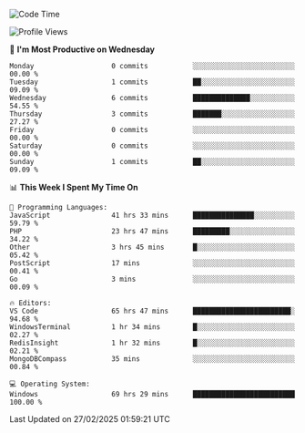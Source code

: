 <!--START_SECTION:waka-->
![Code Time](http://img.shields.io/badge/Code%20Time-4%2C204%20hrs%2040%20mins-blue)

![Profile Views](http://img.shields.io/badge/Profile%20Views-0-blue)

📅 **I'm Most Productive on Wednesday** 

```text
Monday                   0 commits           ░░░░░░░░░░░░░░░░░░░░░░░░░   00.00 % 
Tuesday                  1 commits           ██░░░░░░░░░░░░░░░░░░░░░░░   09.09 % 
Wednesday                6 commits           ██████████████░░░░░░░░░░░   54.55 % 
Thursday                 3 commits           ███████░░░░░░░░░░░░░░░░░░   27.27 % 
Friday                   0 commits           ░░░░░░░░░░░░░░░░░░░░░░░░░   00.00 % 
Saturday                 0 commits           ░░░░░░░░░░░░░░░░░░░░░░░░░   00.00 % 
Sunday                   1 commits           ██░░░░░░░░░░░░░░░░░░░░░░░   09.09 % 
```


📊 **This Week I Spent My Time On** 

```text
💬 Programming Languages: 
JavaScript               41 hrs 33 mins      ███████████████░░░░░░░░░░   59.79 % 
PHP                      23 hrs 47 mins      █████████░░░░░░░░░░░░░░░░   34.22 % 
Other                    3 hrs 45 mins       █░░░░░░░░░░░░░░░░░░░░░░░░   05.42 % 
PostScript               17 mins             ░░░░░░░░░░░░░░░░░░░░░░░░░   00.41 % 
Go                       3 mins              ░░░░░░░░░░░░░░░░░░░░░░░░░   00.09 % 

🔥 Editors: 
VS Code                  65 hrs 47 mins      ████████████████████████░   94.68 % 
WindowsTerminal          1 hr 34 mins        █░░░░░░░░░░░░░░░░░░░░░░░░   02.27 % 
RedisInsight             1 hr 32 mins        █░░░░░░░░░░░░░░░░░░░░░░░░   02.21 % 
MongoDBCompass           35 mins             ░░░░░░░░░░░░░░░░░░░░░░░░░   00.84 % 

💻 Operating System: 
Windows                  69 hrs 29 mins      █████████████████████████   100.00 % 
```


 Last Updated on 27/02/2025 01:59:21 UTC
<!--END_SECTION:waka-->
